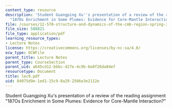 ```yaml
---
content_type: resource
description: 'Student Guangping Xu''s presentation of a review of the reading assignment
  "187Os Enrichment in Some Plumes: Evidence for Core-Mantle Interaction?"'
file: /courses/12-570-structure-and-dynamics-of-the-cmb-region-spring-2004/84075d9e1ed115c98a292566e3e2112e_lec9.pdf
file_size: 588821
file_type: application/pdf
learning_resource_types:
- Lecture Notes
license: https://creativecommons.org/licenses/by-nc-sa/4.0/
ocw_type: OCWFile
parent_title: Lecture Notes
parent_type: CourseSection
parent_uid: a645cd12-bbbc-427e-4c9b-6e8f26da84ef
resourcetype: Document
title: lec9.pdf
uid: 84075d9e-1ed1-15c9-8a29-2566e3e2112e
---
```

Student Guangping Xu's presentation of a review of the reading assignment "187Os Enrichment in Some Plumes: Evidence for Core-Mantle Interaction?"